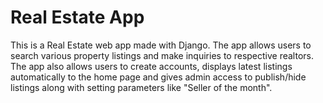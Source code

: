# Real Estate App

This is a Real Estate web app made with Django. The app allows users to search various property listings and make inquiries to respective realtors. The app also allows users to create accounts, displays latest listings automatically to the home page and gives admin access to publish/hide listings along with setting parameters like "Seller of the month".